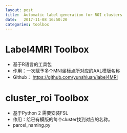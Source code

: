 ```yaml
---
layout: post
title:  Automatic label generation for ROI clusters
date:   2017-11-08 16:50:20
categories: toolbox
---
```


# Label4MRI Toolbox
* 基于R语言的工具包
* 作用：一次赋予多个MNI坐标点所对应的AAL模版名称
* Github： https://github.com/yunshiuan/label4MRI



# cluster_roi Toolbox
* 基于Python 2 需要安装FSL
* 作用：给已有模版的每个cluster找到对应的名称。
* parcel_naming.py
